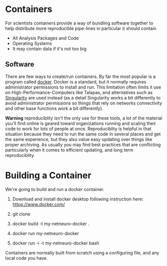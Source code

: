 # Containers

For scientists containers provide a way of bundling software together to help distribute more reproducible pipe-lines in particular it should contain

* All Analysis Packages and Code
* Operating Systems
* It may contain data if it's not too big

## Software

There are few ways to create/run containers. By far the most popular is a program called [docker](https://www.docker.com/). Docker is a standard, but it normally requires administrator permissions to install and run. This limitation often limits it use on High-Performance-Computers like Talapas, and alternatives such as [Singularity](https://docs.sylabs.io/guides/3.5/user-guide/introduction.html) are used instead (as a detail Singularity works a bit differently to avoid administrator permissions so things that rely on networks connectivity and other base functions work a bit differently). 

**Warning** reproduciblity isn't the only use for these tools, a lot of the material you'll find online is geared toward organizations running and scaling their code to work for lots of people at once. Reproduciblity is helpful in that situation because they need to run the same code in several places and get the same experience, but they also value easy updating over things like proper archiving. As usually you may find best practices that are conflicting particularly when it comes to efficient updating, and long term reproduciblity.  

# Building a Container

We're going to build and run a docker container.

1. Download and install docker desktop following instruction here: https://www.docker.com/

2. git clone

3. docker build -t my-netneuro-docker .

4. docker run my-netneuro-docker


5. docker run -i -t my-netneuro-docker bash





Containers are normally built from scratch using a configuring file, and any local code you have.


